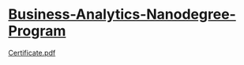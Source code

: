 

# [Business-Analytics-Nanodegree-Program](https://classroom.udacity.com/nanodegrees/nd098-mena-fow2/dashboard/overview)

[Certificate.pdf](https://github.com/Nada-Talal/Business-Analytics-Nanodegree-Program/files/6248567/Certificate.pdf)
